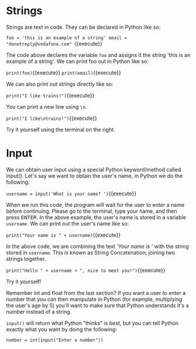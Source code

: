 # Strings
Strings are text in code. They can be declared in Python like so:

`foo = 'this is an example of a string'
email = "donotreply@vodafone.com"
`{{execute}}

The code above declares the variable ```foo``` and assigns it the string 'this is an example of a string'. We can print foo out in Python like so:

`print(foo)`{{execute}}
`print(email)`{{execute}}

We can also print out strings directly like so:

`print("I like trains!")`{{execute}}

You can print a new line using ```\n```.

`print("I like\ntrains!")`{{execute}}

Try it yourself using the terminal on the right.

# Input
We can obtain user input using a special Python keyword/method called input(). Let's say we want to obtain the user's name, in Python we do the following:

`username = input('What is your name? ')`{{execute}}

 When we run this code, the program will wait for the user to enter a name before continuing. Please go to the terminal, type your name, and then press <kbd>ENTER</kbd>. In the above example, the user's name is stored in a variable ```username```. We can print out the user's name like so:

 `print("Your name is " + username)`{{execute}}

In the above code, we are combining the text *'Your name is '* with the string stored in ```username```. This is known as String Concatenation; joining two strings together.

 `print("Hello " + username + ", nice to meet you!")`{{execute}}

Try it yourself!

Remember int and float from the last section? If you want a user to enter a number that you can then manipulate in Python (for example, multiplying the user's age by 5) you'll want to make sure that Python understands it's a number instead of a string.

```input()``` will return what Python "thinks" is best, but you can tell Python exactly what you want by doing the following:

```
number = int(input("Enter a number"))
```